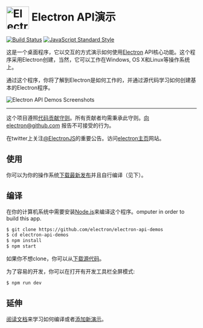 # <img src="https://cloud.githubusercontent.com/assets/378023/15172388/b2b81950-1790-11e6-9a7c-ccc39912bb3a.png" width="60px" align="center" alt="Electron API Demos icon"> Electron API演示

[![Build Status](https://travis-ci.org/electron/electron-api-demos.svg?branch=master)](https://travis-ci.org/electron/electron-api-demos)
[![JavaScript Standard Style](https://img.shields.io/badge/code%20style-standard-brightgreen.svg?style=flat)](http://standardjs.com)

这是一个桌面程序，它以交互的方式演示如何使用[Electron](http://electron.atom.io) API核心功能。这个程序采用Electron创建，当然，它可以工作在Windows, OS X和Linux等操作系统上。

通过这个程序，你将了解到Electron是如何工作的，并通过源代码学习如何创建基本的Electron程序。

![Electron API Demos Screenshots](https://cloud.githubusercontent.com/assets/378023/15016148/ae06cc80-124a-11e6-80dd-076d83e492f6.png)

---


这个项目遵照[代码贡献守则](CODE_OF_CONDUCT.md)。所有贡献者均需秉承此守则。向electron@github.com 报告不可接受的行为。

在twitter上关注[@ElectronJS](https://twitter.com/electronjs)的重要公告。访问[electron主页](http://electron.atom.io)网站。

## 使用

你可以为你的操作系统[下载最新发布](https://github.com/electron/electron-api-demos/releases)并且自行编译（见下）。

## 编译

在你的计算机系统中需要安装[Node.js](https://nodejs.org)来编译这个程序。omputer in order to build this app.

```bash
$ git clone https://github.com/electron/electron-api-demos
$ cd electron-api-demos
$ npm install
$ npm start
```

如果你不想clone，你可以从[下载源代码](https://github.com/electron/electron-api-demos/archive/master.zip)。

为了容易的开发，你可以在打开有开发工具栏全屏模式:

```bash
$ npm run dev
```

## 延伸

 [阅读文档](docs.md)来学习如何编译或者[添加新演示](docs.md#添加章节或演示)。

